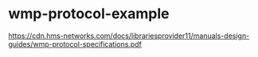 # wmp-protocol-example

https://cdn.hms-networks.com/docs/librariesprovider11/manuals-design-guides/wmp-protocol-specifications.pdf
